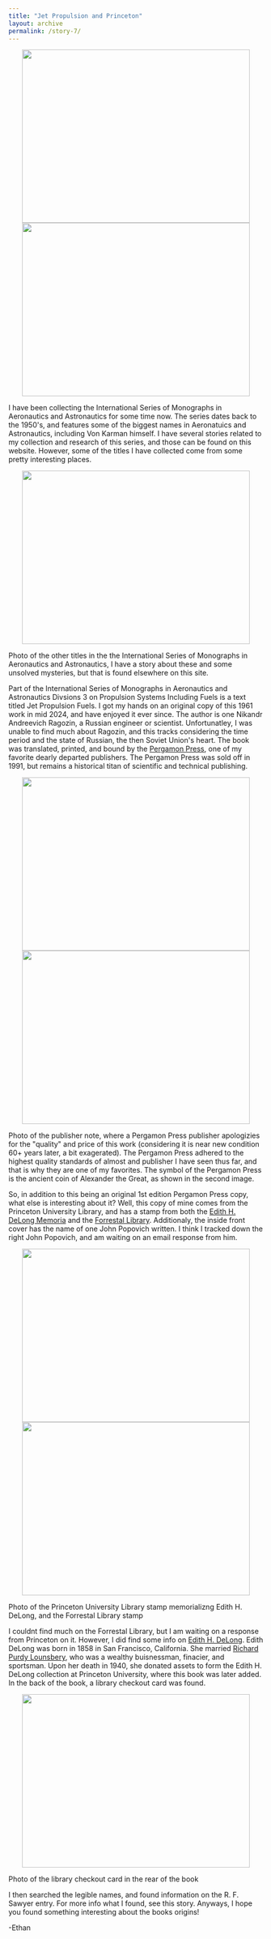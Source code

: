 ```yaml
---
title: "Jet Propulsion and Princeton"
layout: archive
permalink: /story-7/
---
```

<p align="center">
    <img width="450" height="342" src='/images/fuels.jpg'>
    <img width="450" height="342" src='/images/perty.jpg'>
</p>
I have been collecting the International Series of Monographs in Aeronautics and Astronautics for some time now. The series dates back to the 1950's, and features some of the biggest names in Aeronatuics and Astronautics, including Von Karman himself. I have several stories related to my collection and research of this series, and those can be found on this website. However, some of the titles I have collected come from some pretty interesting places.

<p align="center">
    <img width="450" height="342" src='/images/other_titles.jpg'>
</p>
Photo of the other titles in the the International Series of Monographs in Aeronautics and Astronautics, I have a story about these and some unsolved mysteries, but that is found elsewhere on this site.

Part of the International Series of Monographs in Aeronautics and Astronautics Divsions 3 on Propulsion Systems Including Fuels is a text titled Jet Propulsion Fuels. I got my hands on an original copy of this 1961 work in mid 2024, and have enjoyed it ever since. The author is one Nikandr Andreevich Ragozin, a Russian engineer or scientist. Unfortunatley, I was unable to find much about Ragozin, and this tracks considering the time period and the state of Russian, the then Soviet Union's heart. The book was translated, printed, and bound by the [Pergamon Press](https://en.wikipedia.org/wiki/Pergamon_Press), one of my favorite dearly departed publishers. The Pergamon Press was sold off in 1991, but remains a historical titan of scientific and technical publishing.

<p align="center">
    <img width="450" height="342" src='/images/pubnote.jpg'>
    <img width="450" height="342" src='/images/press.jpg'>
</p>
Photo of the publisher note, where a Pergamon Press publisher apologizies for the "quality" and price of this work (considering it is near new condition 60+ years later, a bit exagerated). The Pergamon Press adhered to the highest quality standards of almost and publisher I have seen thus far, and that is why they are one of my favorites. The symbol of the Pergamon Press is the ancient coin of Alexander the Great, as shown in the second image.

So, in addition to this being an original 1st edition Pergamon Press copy, what else is interesting about it? Well, this copy of mine comes from the Princeton University Library, and has a stamp from both the [Edith H. DeLong Memoria](https://findingaids.princeton.edu/catalog/AC128_c00385) and the [Forrestal Library](https://findingaids.princeton.edu/catalog/AC123_c01312). Additionaly, the inside front cover has the name of one John Popovich written. I think I tracked down the right John Popovich, and am waiting on an email response from him.

<p align="center">
    <img width="450" height="342" src='/images/princeton.jpg'>
    <img width="450" height="342" src='/images/forrestal.jpg'>
</p>
Photo of the Princeton University Library stamp memorializng Edith H. DeLong, and the Forrestal Library stamp

I couldnt find much on the Forrestal Library, but I am waiting on a response from Princeton on it. However, I did find some info on [Edith H. DeLong](https://www.findagrave.com/memorial/197487623/edith_hunter_delong). Edith DeLong was born in 1858 in San Francisco, California. She married [Richard Purdy Lounsbery](https://www.findagrave.com/memorial/197487594/richard_purdy-lounsbery), who was a wealthy buisnessman, finacier, and sportsman. Upon her death in 1940, she donated assets to form the Edith H. DeLong collection at Princeton University, where this book was later added. In the back of the book, a library checkout card was found.

<p align="center">
    <img width="450" height="342" src='/images/records.jpg'>
</p>
Photo of the library checkout card in the rear of the book

I then searched the legible names, and found information on the R. F. Sawyer entry. For more info what I found, see this story. Anyways, I hope you found something interesting about the books origins!

-Ethan





